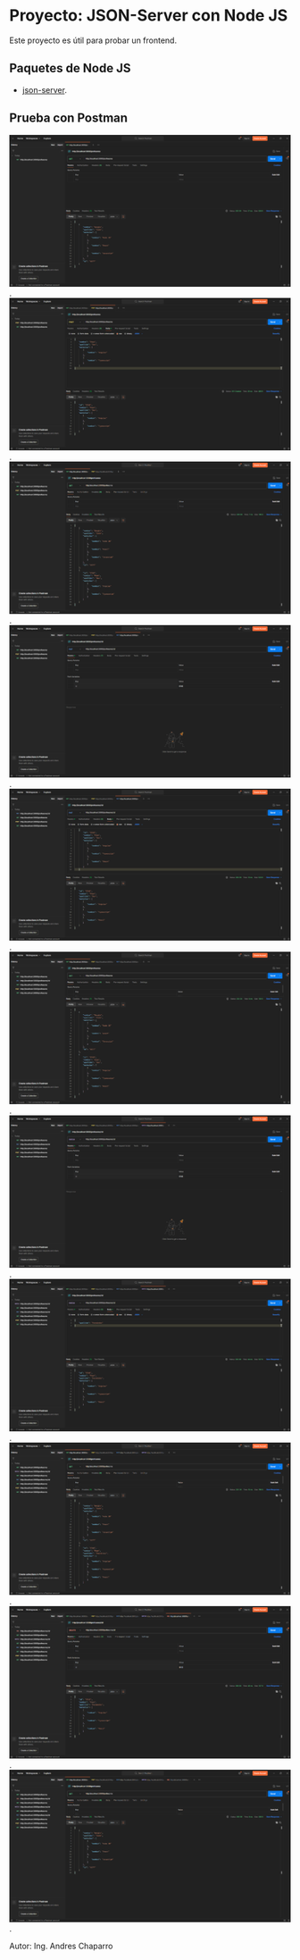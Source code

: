 # Proyecto: JSON-Server con Node JS

Este proyecto es útil para probar un frontend.

## Paquetes de Node JS

- [json-server](https://www.npmjs.com/package/json-server).

## Prueba con Postman

![1_get_profesores](./postman/1_get_profesores.png).
![2_post_profesores](./postman/2_post_profesores.png).
![3_get_profesores](./postman/3_get_profesores.png).
![4_put_profesores_id](./postman/4_put_profesores_id.png).
![5_put_profesores_json](./postman/5_put_profesores_json.png).
![6_get_profesores](./postman/6_get_profesores.png).
![7_patch_profesores_id](./postman/7_patch_profesores_id.png).
![8_patch_profesores_json](./postman/8_patch_profesores_json.png).
![9_get_profesores](./postman/9_get_profesores.png).
![10_delete_profesores](./postman/10_delete_profesores.png).
![11_get_profesores](./postman/11_get_profesores.png).

Autor: Ing. Andres Chaparro
